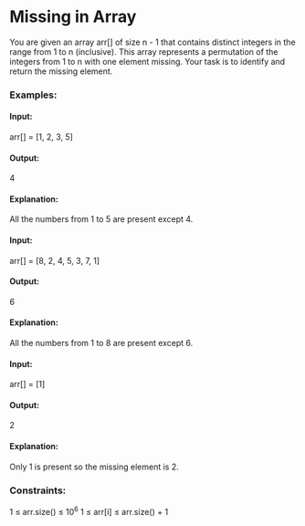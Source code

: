 # Missing in Array
You are given an array arr[] of size n - 1 that contains distinct integers in the range from 1 to n (inclusive). This array represents a permutation of the integers from 1 to n with one element missing. Your task is to identify and return the missing element.

### Examples:
#### Input:
arr[] = [1, 2, 3, 5]
#### Output:
4
#### Explanation:
All the numbers from 1 to 5 are present except 4.

#### Input: 
arr[] = [8, 2, 4, 5, 3, 7, 1]
#### Output:
6
#### Explanation:
All the numbers from 1 to 8 are present except 6.

#### Input:
arr[] = [1]
#### Output:
2
#### Explanation:
Only 1 is present so the missing element is 2.

### Constraints:
1 ≤ arr.size() ≤ $`10^6`$
1 ≤ arr[i] ≤ arr.size() + 1

